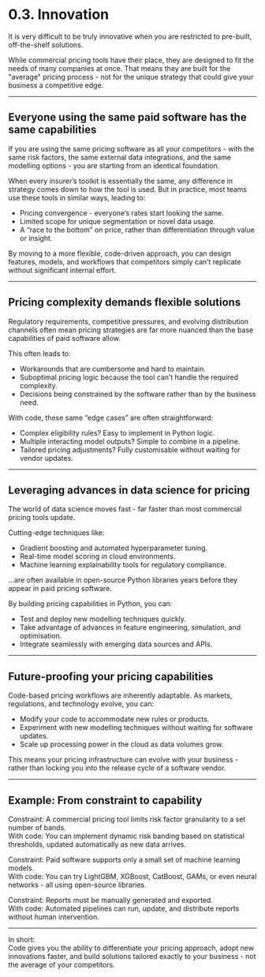 # 0.3. Innovation

It is very difficult to be truly innovative when you are restricted to pre-built, off-the-shelf solutions.  

While commercial pricing tools have their place, they are designed to fit the needs of many companies at once. That means they are built for the "average" pricing process - not for the unique strategy that could give your business a competitive edge.

---

## Everyone using the same paid software has the same capabilities

If you are using the same pricing software as all your competitors - with the same risk factors, the same external data integrations, and the same modelling options - you are starting from an identical foundation.  

When every insurer’s toolkit is essentially the same, any difference in strategy comes down to how the tool is used. But in practice, most teams use these tools in similar ways, leading to:

- Pricing convergence - everyone’s rates start looking the same.
- Limited scope for unique segmentation or novel data usage.
- A “race to the bottom” on price, rather than differentiation through value or insight.

By moving to a more flexible, code-driven approach, you can design features, models, and workflows that competitors simply can’t replicate without significant internal effort.

---

## Pricing complexity demands flexible solutions

Regulatory requirements, competitive pressures, and evolving distribution channels often mean pricing strategies are far more nuanced than the base capabilities of paid software allow.  

This often leads to:
- Workarounds that are cumbersome and hard to maintain.
- Suboptimal pricing logic because the tool can’t handle the required complexity.
- Decisions being constrained by the software rather than by the business need.

With code, these same “edge cases” are often straightforward:
- Complex eligibility rules? Easy to implement in Python logic.
- Multiple interacting model outputs? Simple to combine in a pipeline.
- Tailored pricing adjustments? Fully customisable without waiting for vendor updates.

---

## Leveraging advances in data science for pricing

The world of data science moves fast - far faster than most commercial pricing tools update.  

Cutting-edge techniques like:
- Gradient boosting and automated hyperparameter tuning.
- Real-time model scoring in cloud environments.
- Machine learning explainability tools for regulatory compliance.

…are often available in open-source Python libraries years before they appear in paid pricing software.

By building pricing capabilities in Python, you can:
- Test and deploy new modelling techniques quickly.
- Take advantage of advances in feature engineering, simulation, and optimisation.
- Integrate seamlessly with emerging data sources and APIs.

---

## Future-proofing your pricing capabilities

Code-based pricing workflows are inherently adaptable. As markets, regulations, and technology evolve, you can:
- Modify your code to accommodate new rules or products.
- Experiment with new modelling techniques without waiting for software updates.
- Scale up processing power in the cloud as data volumes grow.

This means your pricing infrastructure can evolve with your business - rather than locking you into the release cycle of a software vendor.

---

## Example: From constraint to capability

Constraint: A commercial pricing tool limits risk factor granularity to a set number of bands.  
With code: You can implement dynamic risk banding based on statistical thresholds, updated automatically as new data arrives.

Constraint: Paid software supports only a small set of machine learning models.  
With code: You can try LightGBM, XGBoost, CatBoost, GAMs, or even neural networks - all using open-source libraries.

Constraint: Reports must be manually generated and exported.  
With code: Automated pipelines can run, update, and distribute reports without human intervention.

---

In short:  
Code gives you the ability to differentiate your pricing approach, adopt new innovations faster, and build solutions tailored exactly to your business - not the average of your competitors.
